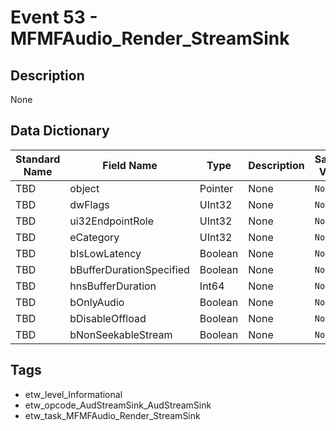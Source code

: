 # Event 53 - MFMFAudio_Render_StreamSink

## Description
None

## Data Dictionary
|Standard Name|Field Name|Type|Description|Sample Value|
|---|---|---|---|---|
|TBD|object|Pointer|None|`None`|
|TBD|dwFlags|UInt32|None|`None`|
|TBD|ui32EndpointRole|UInt32|None|`None`|
|TBD|eCategory|UInt32|None|`None`|
|TBD|bIsLowLatency|Boolean|None|`None`|
|TBD|bBufferDurationSpecified|Boolean|None|`None`|
|TBD|hnsBufferDuration|Int64|None|`None`|
|TBD|bOnlyAudio|Boolean|None|`None`|
|TBD|bDisableOffload|Boolean|None|`None`|
|TBD|bNonSeekableStream|Boolean|None|`None`|

## Tags
* etw_level_Informational
* etw_opcode_AudStreamSink_AudStreamSink
* etw_task_MFMFAudio_Render_StreamSink
